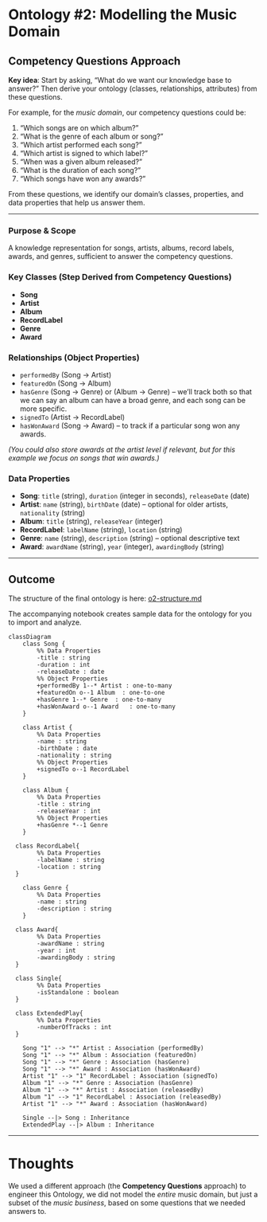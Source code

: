 # Ontology #2: Modelling the Music Domain
  

## Competency Questions Approach

**Key idea**: Start by asking, “What do we want our knowledge base to answer?” Then derive your ontology (classes, relationships, attributes) from these questions.  

For example, for the *music domain*, our competency questions could be:  
1. “Which songs are on which album?”  
2. “What is the genre of each album or song?”  
3. “Which artist performed each song?”  
4. “Which artist is signed to which label?”  
5. “When was a given album released?”  
6. “What is the duration of each song?”  
7. “Which songs have won any awards?”  

From these questions, we identify our domain’s classes, properties, and data properties that help us answer them.

---

### Purpose & Scope
A knowledge representation for songs, artists, albums, record labels, awards, and genres, sufficient to answer the competency questions.

### Key Classes (Step Derived from Competency Questions)
- **Song**  
- **Artist**  
- **Album**  
- **RecordLabel**  
- **Genre**  
- **Award**

### Relationships (Object Properties)
- `performedBy` (Song → Artist)  
- `featuredOn` (Song → Album)  
- `hasGenre` (Song → Genre) or (Album → Genre) – we’ll track both so that we can say an album can have a broad genre, and each song can be more specific.  
- `signedTo` (Artist → RecordLabel)  
- `hasWonAward` (Song → Award) – to track if a particular song won any awards.  

*(You could also store awards at the artist level if relevant, but for this example we focus on songs that win awards.)*  

### Data Properties
- **Song**: `title` (string), `duration` (integer in seconds), `releaseDate` (date)  
- **Artist**: `name` (string), `birthDate` (date) – optional for older artists, `nationality` (string)  
- **Album**: `title` (string), `releaseYear` (integer)  
- **RecordLabel**: `labelName` (string), `location` (string)  
- **Genre**: `name` (string), `description` (string) – optional descriptive text  
- **Award**: `awardName` (string), `year` (integer), `awardingBody` (string)
    
---  
    
## Outcome  
The structure of the final ontology is here: [o2-structure.md](https://github.com/shauryashaurya/The-Silmaril/blob/main/o-02/o2-structure.md)  
     
The accompanying notebook creates sample data for the ontology for you to import and analyze.
  
```mermaid                                      
classDiagram                
    class Song {        
		%% Data Properties    
        -title : string                
        -duration : int                
        -releaseDate : date        
		%% Object Properties    
        +performedBy 1--* Artist : one-to-many                
        +featuredOn o--1 Album  : one-to-one               
        +hasGenre 1--* Genre  : one-to-many               
        +hasWonAward o--1 Award   : one-to-many              
    }                
                
    class Artist {                
		%% Data Properties    
        -name : string                
        -birthDate : date                
        -nationality : string                
		%% Object Properties    
        +signedTo o--1 RecordLabel                
    }                
                
    class Album {                
		%% Data Properties    
        -title : string                
        -releaseYear : int                
		%% Object Properties    
        +hasGenre *--1 Genre                
    }                
                
  class RecordLabel{                
		%% Data Properties    
        -labelName : string                
        -location : string                
  }                
                
    class Genre {                
		%% Data Properties    
        -name : string                
        -description : string                
    }                
                
  class Award{                
		%% Data Properties    
        -awardName : string                
        -year : int                
        -awardingBody : string                
  }                
                
  class Single{                
		%% Data Properties    
		-isStandalone : boolean                
  }                
                
  class ExtendedPlay{                
		%% Data Properties    
		-numberOfTracks : int                
  }                
                
    Song "1" --> "*" Artist : Association (performedBy)    
    Song "1" --> "*" Album : Association (featuredOn)    
    Song "1" --> "*" Genre : Association (hasGenre)    
    Song "1" --> "*" Award : Association (hasWonAward)    
    Artist "1" --> "1" RecordLabel : Association (signedTo)    
    Album "1" --> "*" Genre : Association (hasGenre)    
    Album "1" --> "*" Artist : Association (releasedBy)    
    Album "1" --> "1" RecordLabel : Association (releasedBy)    
    Artist "1" --> "*" Award : Association (hasWonAward)    
        
    Single --|> Song : Inheritance    
    ExtendedPlay --|> Album : Inheritance               
```                    


---

# Thoughts

We used a different approach (the **Competency Questions** approach) to engineer this Ontology, we did not model the *entire* music domain, but just a subset of the *music business*, based on some questions that we needed answers to.    
    
	